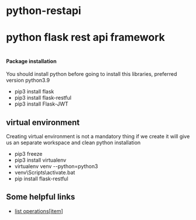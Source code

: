 # python-restapi
 <h1>python flask rest api framework<h1>

 <h4>Package installation</h4>
 <p>You should install python before going to install this libraries, preferred version python3.9</p>
 <ul style="list-style-type:disc">
 <li>pip3 install flask</li>
 <li>pip3 install flask-restful</li>
 <li>pip3 install Flask-JWT</li>
 </ul>

<h2>virtual environment</h2>
<p>Creating virtual environment is not a mandatory thing if we create it will give us an separate workspace and clean python installation<br></p>
<ul style="list-style-type:disc">
<li>pip3 freeze</li>
<li>pip3 install virtualenv</li>
<li>virtualenv venv --python=python3</li>
<li>venv\Scripts\activate.bat</li>
<li>pip install flask-restful</li>
</ul>

<h2>Some helpful links</h2>
<ul style="list-style-type:disc">
<li><a href="https://github.com/tecladocode/rest-apis-flask-python/tree/master/section4">list operations[item]</a></li>
</ul>